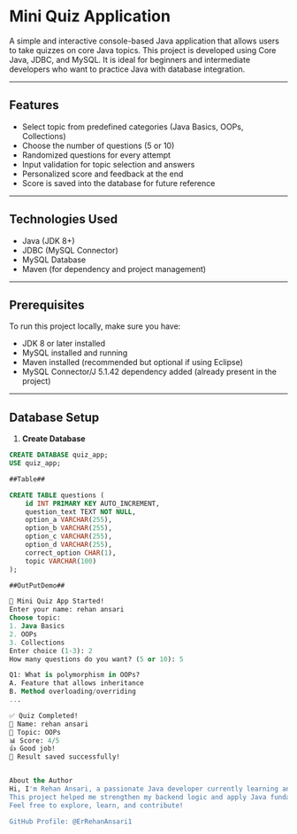 # Mini Quiz Application

A simple and interactive console-based Java application that allows users to take quizzes on core Java topics. This project is developed using Core Java, JDBC, and MySQL. It is ideal for beginners and intermediate developers who want to practice Java with database integration.

---

## Features

- Select topic from predefined categories (Java Basics, OOPs, Collections)
- Choose the number of questions (5 or 10)
- Randomized questions for every attempt
- Input validation for topic selection and answers
- Personalized score and feedback at the end
- Score is saved into the database for future reference

---

## Technologies Used

- Java (JDK 8+)
- JDBC (MySQL Connector)
- MySQL Database
- Maven (for dependency and project management)

---

## Prerequisites

To run this project locally, make sure you have:

- JDK 8 or later installed
- MySQL installed and running
- Maven installed (recommended but optional if using Eclipse)
- MySQL Connector/J 5.1.42 dependency added (already present in the project)

---

## Database Setup

1. **Create Database**

```sql
CREATE DATABASE quiz_app;
USE quiz_app;

##Table##

CREATE TABLE questions (
    id INT PRIMARY KEY AUTO_INCREMENT,
    question_text TEXT NOT NULL,
    option_a VARCHAR(255),
    option_b VARCHAR(255),
    option_c VARCHAR(255),
    option_d VARCHAR(255),
    correct_option CHAR(1),
    topic VARCHAR(100)
);

##OutPutDemo##

🔸 Mini Quiz App Started!
Enter your name: rehan ansari
Choose topic:
1. Java Basics
2. OOPs
3. Collections
Enter choice (1-3): 2
How many questions do you want? (5 or 10): 5

Q1: What is polymorphism in OOPs?
A. Feature that allows inheritance
B. Method overloading/overriding
...

✅ Quiz Completed!
👤 Name: rehan ansari
📘 Topic: OOPs
📊 Score: 4/5
👍 Good job!
🎉 Result saved successfully!


About the Author
Hi, I'm Rehan Ansari, a passionate Java developer currently learning and building real-time console-based projects using Core Java, JDBC, and MySQL.
This project helped me strengthen my backend logic and apply Java fundamentals in a practical way.
Feel free to explore, learn, and contribute!

GitHub Profile: @ErRehanAnsari1

